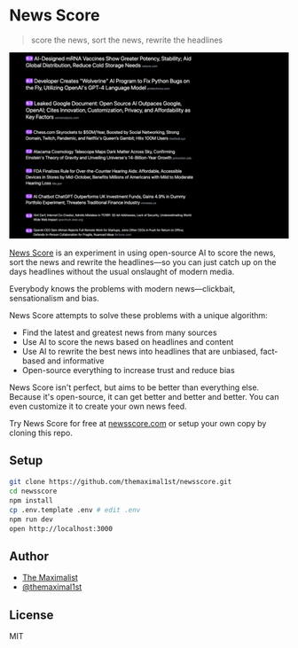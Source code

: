 # News Score
> score the news, sort the news, rewrite the headlines

![newsscore-product-large](newsscore-product-large.png)

[News Score](https://newsscore.com) is an experiment in using open-source AI to score the news, sort the news and rewrite the headlines—so you can just catch up on the days headlines without the usual onslaught of modern media.

Everybody knows the problems with modern news—clickbait, sensationalism and bias.

News Score attempts to solve these problems with a unique algorithm:

* Find the latest and greatest news from many sources
* Use AI to score the news based on headlines and content
* Use AI to rewrite the best news into headlines that are unbiased, fact-based and informative
* Open-source everything to increase trust and reduce bias

News Score isn't perfect, but aims to be better than everything else. Because it's open-source, it can get better and better and better. You can even customize it to create your own news feed.

Try News Score for free at [newsscore.com](https://newsscore.com) or setup your own copy by cloning this repo.



## Setup

```bash
git clone https://github.com/themaximal1st/newsscore.git
cd newsscore
npm install
cp .env.template .env # edit .env
npm run dev
open http://localhost:3000
```



## Author

-   [The Maximalist](https://themaximalist.com/)
-   [@themaximal1st](https://twitter.com/themaximal1st)



## License

MIT
